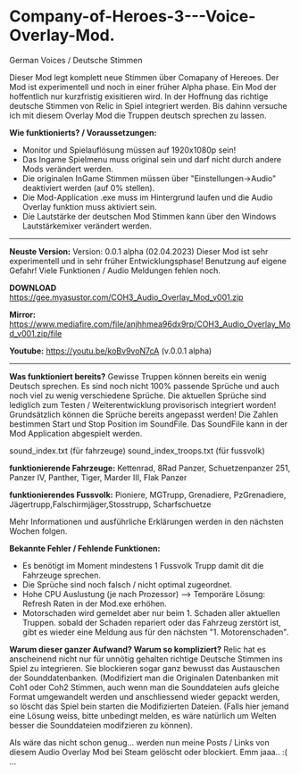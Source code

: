 # Company-of-Heroes-3---Voice-Overlay-Mod.
German Voices / Deutsche Stimmen

Dieser Mod legt komplett neue Stimmen über Comapany of Hereoes. 
Der Mod ist experimentell und noch in einer früher Alpha phase. 
Ein Mod der hoffentlich nur kurzfristig exisitieren wird. In der Hoffnung das richtige deutsche Stimmen von Relic in Spiel integriert werden.
Bis dahinn versuche ich mit diesem Overlay Mod die Truppen deutsch sprechen zu lassen. 


**Wie funktionierts? / Voraussetzungen:**
- Monitor und Spielauflösung müssen auf 1920x1080p sein!
- Das Ingame Spielmenu muss original sein und darf nicht durch andere Mods verändert werden.
- Die originalen InGame Stimmen müssen über "Einstellungen->Audio" deaktiviert werden (auf 0% stellen).
- Die Mod-Application .exe muss im Hintergrund laufen und die Audio Overlay funktion muss aktiviert sein.
- Die Lautstärke der deutschen Mod Stimmen kann über den Windows Lautstärkemixer verändert werden. 

---

**Neuste Version:** 
Version: 0.0.1 alpha (02.04.2023) 
Dieser Mod ist sehr experimentell und in sehr früher Entwicklungsphase! Benutzung auf eigene Gefahr!
Viele Funktionen / Audio Meldungen fehlen noch. 

**DOWNLOAD** https://gee.myasustor.com/COH3_Audio_Overlay_Mod_v001.zip

**Mirror:** https://www.mediafire.com/file/anjhhmea96dx9rp/COH3_Audio_Overlay_Mod_v001.zip/file

**Youtube:** https://youtu.be/koBv9voN7cA (v.0.0.1 alpha) 

---

**Was funktioniert bereits?**
Gewisse Truppen können bereits ein wenig Deutsch sprechen. Es sind noch nicht 100% passende Sprüche und auch noch viel zu wenig verschiedene Sprüche. Die aktuellen Sprüche sind lediglich zum Testen / Weiterentwicklung provisorisch integriert worden! 
Grundsätzlich können die Sprüche bereits angepasst werden! Die Zahlen bestimmen Start und Stop Position im SoundFile. Das SoundFile kann in der Mod Application abgespielt werden. 

sound_index.txt (für fahrzeuge)
sound_index_troops.txt (für fussvolk)

**funktionierende Fahrzeuge:**
Kettenrad, 8Rad Panzer, Schuetzenpanzer 251, Panzer IV, Panther, Tiger, Marder III, Flak Panzer

**funktionierendes Fussvolk:**
Pioniere, MGTrupp, Grenadiere, PzGrenadiere, Jägertrupp,Falschirmjäger,Stosstrupp, Scharfschuetze

Mehr Informationen und ausführliche Erklärungen werden in den nächsten Wochen folgen. 

**Bekannte Fehler / Fehlende Funktionen:**
- Es benötigt im Moment mindestens 1 Fussvolk Trupp damit dit die Fahrzeuge sprechen. 
- Die Sprüche sind noch falsch / nicht optimal zugeordnet. 
- Hohe CPU Auslustung (je nach Prozessor) --> Temporäre Lösung: Refresh Raten in der Mod.exe erhöhen.
- Motorschaden wird gemeldet aber nur beim 1. Schaden aller aktuellen Truppen. sobald der Schaden repariert oder das Fahrzeug zerstört ist, gibt es wieder eine Meldung aus für den nächsten "1. Motorenschaden". 


**Warum dieser ganzer Aufwand? Warum so kompliziert?**
Relic hat es anscheinend nicht nur für unnötig gehalten richtige Deutsche Stimmen ins Spiel zu integrieren. Sie blockieren sogar ganz bewusst das Austauschen der Sounddatenbanken. (Modifiziert man die Originalen Datenbanken mit Coh1 oder Coh2 Stimmen, auch wenn man die Sounddateien aufs gleiche Format umgewandelt werden und anschliessend wieder gepackt werden, so  löscht das Spiel bein starten die Modifizierten Dateien. 
(Falls hier jemand eine Lösung weiss, bitte unbedingt melden, es wäre natürlich um Welten besser die Sounddateien modifzieren zu können).

Als wäre das nicht schon genug... werden nun meine Posts / Links von diesem Audio Overlay Mod bei Steam gelöscht oder blockiert. Emm jaaa.. :( ...


